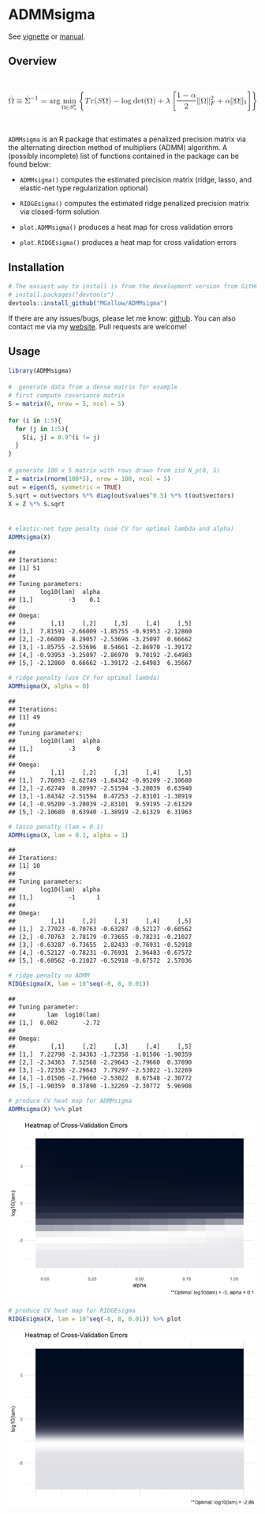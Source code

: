 ADMMsigma
================

See [vignette](https://mgallow.github.io/ADMMsigma/) or [manual](https://github.com/MGallow/ADMMsigma/blob/master/ADMMsigma.pdf).

Overview
--------

<br>

<p align="center">
<img src="lik.gif">
</p>
<br>

`ADMMsigma` is an R package that estimates a penalized precision matrix via the alternating direction method of multipliers (ADMM) algorithm. A (possibly incomplete) list of functions contained in the package can be found below:

-   `ADMMsigma()` computes the estimated precision matrix (ridge, lasso, and elastic-net type regularization optional)

-   `RIDGEsigma()` computes the estimated ridge penalized precision matrix via closed-form solution

-   `plot.ADMMsigma()` produces a heat map for cross validation errors

-   `plot.RIDGEsigma()` produces a heat map for cross validation errors

Installation
------------

``` r
# The easiest way to install is from the development version from GitHub:
# install.packages("devtools")
devtools::install_github("MGallow/ADMMsigma")
```

If there are any issues/bugs, please let me know: [github](https://github.com/MGallow/ADMMsigma/issues). You can also contact me via my [website](http://users.stat.umn.edu/~gall0441/). Pull requests are welcome!

Usage
-----

``` r
library(ADMMsigma)

#  generate data from a dense matrix for example
# first compute covariance matrix
S = matrix(0, nrow = 5, ncol = 5)

for (i in 1:5){
  for (j in 1:5){
    S[i, j] = 0.9^(i != j)
  }
}

# generate 100 x 5 matrix with rows drawn from iid N_p(0, S)
Z = matrix(rnorm(100*5), nrow = 100, ncol = 5)
out = eigen(S, symmetric = TRUE)
S.sqrt = out$vectors %*% diag(out$values^0.5) %*% t(out$vectors)
X = Z %*% S.sqrt


# elastic-net type penalty (use CV for optimal lambda and alpha)
ADMMsigma(X)
```

    ## 
    ## Iterations:
    ## [1] 51
    ## 
    ## Tuning parameters:
    ##       log10(lam)  alpha
    ## [1,]          -3    0.1
    ## 
    ## Omega:
    ##          [,1]     [,2]     [,3]     [,4]     [,5]
    ## [1,]  7.81591 -2.66009 -1.85755 -0.93953 -2.12860
    ## [2,] -2.66009  8.29057 -2.53696 -3.25097  0.66662
    ## [3,] -1.85755 -2.53696  8.54661 -2.86970 -1.39172
    ## [4,] -0.93953 -3.25097 -2.86970  9.70192 -2.64983
    ## [5,] -2.12860  0.66662 -1.39172 -2.64983  6.35667

``` r
# ridge penalty (use CV for optimal lambda)
ADMMsigma(X, alpha = 0)
```

    ## 
    ## Iterations:
    ## [1] 49
    ## 
    ## Tuning parameters:
    ##       log10(lam)  alpha
    ## [1,]          -3      0
    ## 
    ## Omega:
    ##          [,1]     [,2]     [,3]     [,4]     [,5]
    ## [1,]  7.76093 -2.62749 -1.84342 -0.95209 -2.10680
    ## [2,] -2.62749  8.20997 -2.51594 -3.20039  0.63940
    ## [3,] -1.84342 -2.51594  8.47253 -2.83101 -1.38919
    ## [4,] -0.95209 -3.20039 -2.83101  9.59195 -2.61329
    ## [5,] -2.10680  0.63940 -1.38919 -2.61329  6.31963

``` r
# lasso penalty (lam = 0.1)
ADMMsigma(X, lam = 0.1, alpha = 1)
```

    ## 
    ## Iterations:
    ## [1] 10
    ## 
    ## Tuning parameters:
    ##       log10(lam)  alpha
    ## [1,]          -1      1
    ## 
    ## Omega:
    ##          [,1]     [,2]     [,3]     [,4]     [,5]
    ## [1,]  2.77023 -0.70763 -0.63287 -0.52127 -0.60562
    ## [2,] -0.70763  2.78179 -0.73655 -0.78231 -0.21027
    ## [3,] -0.63287 -0.73655  2.82433 -0.76931 -0.52918
    ## [4,] -0.52127 -0.78231 -0.76931  2.96483 -0.67572
    ## [5,] -0.60562 -0.21027 -0.52918 -0.67572  2.57036

``` r
# ridge penalty no ADMM
RIDGEsigma(X, lam = 10^seq(-8, 8, 0.01))
```

    ## 
    ## Tuning parameter:
    ##         lam  log10(lam)
    ## [1,]  0.002       -2.72
    ## 
    ## Omega:
    ##          [,1]     [,2]     [,3]     [,4]     [,5]
    ## [1,]  7.22798 -2.34363 -1.72358 -1.01506 -1.90359
    ## [2,] -2.34363  7.52568 -2.29643 -2.79660  0.37890
    ## [3,] -1.72358 -2.29643  7.79297 -2.53022 -1.32269
    ## [4,] -1.01506 -2.79660 -2.53022  8.67548 -2.30772
    ## [5,] -1.90359  0.37890 -1.32269 -2.30772  5.96908

``` r
# produce CV heat map for ADMMsigma
ADMMsigma(X) %>% plot
```

![](README_files/figure-markdown_github/unnamed-chunk-2-1.png)

``` r
# produce CV heat map for RIDGEsigma
RIDGEsigma(X, lam = 10^seq(-8, 8, 0.01)) %>% plot
```

![](README_files/figure-markdown_github/unnamed-chunk-2-2.png)
